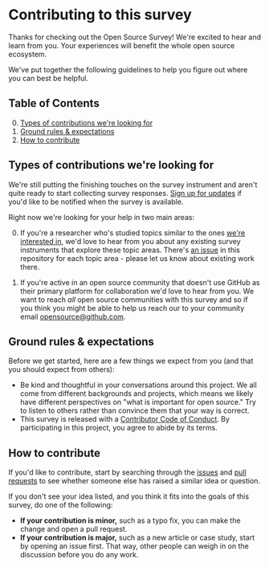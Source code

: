 # Contributing to this survey

Thanks for checking out the Open Source Survey! We're excited to hear and learn from you. Your experiences will benefit the whole open source ecosystem.

We've put together the following guidelines to help you figure out where you can best be helpful.

## Table of Contents

0. [Types of contributions we're looking for](#types-of-contributions-were-looking-for)
0. [Ground rules & expectations](#ground-rules--expectations)
0. [How to contribute](#how-to-contribute)

## Types of contributions we're looking for

We're still putting the finishing touches on the survey instrument and aren't quite ready to start collecting survey responses. [Sign up for updates](http://opensourcesurvey.org) if you'd like to be notified when the survey is available.

Right now we're looking for your help in two main areas:

0. If you're a researcher who's studied topics similar to the ones [we're interested in](./survey-topics.md), we'd love to hear from you about any existing survey instruments that explore these topic areas. There's [an issue](https://github.com/github/the-open-source-survey/issues?q=is%3Aopen+is%3Aissue+label%3A%22help+wanted%22) in this repository for each topic area - please let us know about existing work there.

0. If you're active in an open source community that doesn't use GitHub as their primary platform for collaboration we'd love to hear from you. We want to reach _all_ open source communities with this survey and so if you think you might be able to help us reach our to your community email opensource@github.com.

## Ground rules & expectations

Before we get started, here are a few things we expect from you (and that you should expect from others):

* Be kind and thoughtful in your conversations around this project. We all come from different backgrounds and projects, which means we likely have different perspectives on "what is important for open source." Try to listen to others rather than convince them that your way is correct.
* This survey is released with a [Contributor Code of Conduct](./CODE_OF_CONDUCT.md). By participating in this project, you agree to abide by its terms.

## How to contribute

If you'd like to contribute, start by searching through the [issues](https://github.com/github/the-open-source-survey/issues) and [pull requests](https://github.com/github/the-open-source-survey/pulls) to see whether someone else has raised a similar idea or question.

If you don't see your idea listed, and you think it fits into the goals of this survey, do one of the following:
* **If your contribution is minor,** such as a typo fix, you can make the change and open a pull request.
* **If your contribution is major,** such as a new article or case study, start by opening an issue first. That way, other people can weigh in on the discussion before you do any work.
